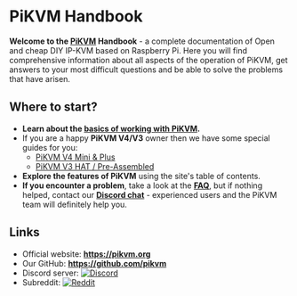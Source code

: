 # PiKVM Handbook

**Welcome to the [PiKVM](https://pikvm.org) Handbook** - a complete documentation of Open and cheap DIY IP-KVM based on Raspberry Pi. Here you will find comprehensive information about all aspects of the operation of PiKVM, get answers to your most difficult questions and be able to solve the problems that have arisen.


## Where to start?

* **Learn about the [basics of working with PiKVM](first_steps.md).**
* If you are a happy **PiKVM V4/V3** owner then we have some special guides for you:
    * [PiKVM V4 Mini & Plus](v4.md)
    * [PiKVM V3 HAT / Pre-Assembled](v3.md)
* **Explore the features of PiKVM** using the site's table of contents.
* **If you encounter a problem**, take a look at the **[FAQ](faq.md)**, but if nothing helped, contact our **[Discord chat](https://discord.gg/bpmXfz5)** - experienced users and the PiKVM team will definitely help you.


## Links

* Official website: **https://pikvm.org**
* Our GitHub: **https://github.com/pikvm**
* Discord server: [![Discord](https://img.shields.io/discord/580094191938437144?logo=discord)](https://discord.gg/bpmXfz5)
* Subreddit: [![Reddit](https://img.shields.io/badge/reddit-join-orange?logo=reddit)](https://www.reddit.com/r/pikvm)
